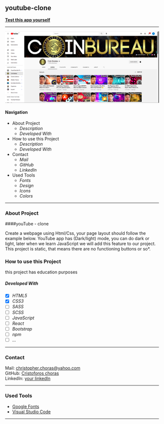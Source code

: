 ## youtube-clone


**[Test this app yourself](https://cristoforoschoras.github.io/youtube-clone/)**

---

![Screenshot from Project](./images/readme-pic.png)

#### Navigation

- About Project
  - _Description_
  - _Developed With_
- How to use this Project
  - _Description_
  - _Developed With_
- Contact
  - _Mail_ 
  - _GitHub_
  - _LinkedIn_
- Used Tools
  - _Fonts_
  - _Design_
  - _Icons_
  - _Colors_

---

### About Project

####youTube - clone

Create a webpage using Html/Css, your page layout should follow the example below.
YouTube app has (Dark/light) mode, you can do dark or light, later when we learn JavaScript we will add this feature to our project.
This project is static, that means there are no functioning buttons or so*.

### How to use this Project

this project has education purposes

##### Developed With

- [x] _HTML5_
- [x] _CSS3_
- [ ] _SASS_
- [ ] _SCSS_
- [ ] _JavaScript_
- [ ] _React_
- [ ] _Bootstrap_
- [ ] _npm_
- [ ] _..._

---

### Contact

Mail: <christopher.choras@yahoo.com><br>
GitHub: [Cristoforos choras](https://github.com/CristoforosChoras)<br>
LinkedIn: [your linkedIn](https://www.linkedin.com/in/christoforos-choras-213220223/)

---

### Used Tools


- [Google Fonts](https://fonts.google.com/)
- [Visual Studio Code](https://code.visualstudio.com/)


---
